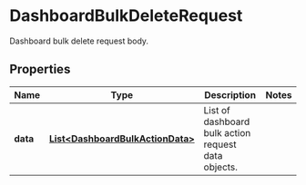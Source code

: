 # DashboardBulkDeleteRequest

Dashboard bulk delete request body.

## Properties

| Name     | Type                                                                  | Description                                         | Notes |
| -------- | --------------------------------------------------------------------- | --------------------------------------------------- | ----- |
| **data** | [**List&lt;DashboardBulkActionData&gt;**](DashboardBulkActionData.md) | List of dashboard bulk action request data objects. |
